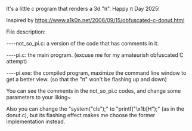 It's a little c program that renders a 3d "π". Happy π Day 2025!

Inspired by https://www.a1k0n.net/2006/09/15/obfuscated-c-donut.html

File description:

----not_so_pi.c: a version of the code that has comments in it.
  
----pi.c: the main program. (excuse me for my amateurish obfuscated C attempt)
  
----pi.exe: the compiled program, maximize the command line window to get a better view. (so that the "π" won't be flashing up and down)
  

You can see the comments in the not_so_pi.c codes, and change some parameters to your liking~

Also you can change the "system("cls");" to "printf("\x1b[H");" (as in the donut.c), but its flashing effect makes me choose the former implementation instead.
